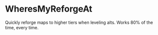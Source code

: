 # WheresMyReforgeAt

Quickly reforge maps to higher tiers when leveling alts. Works 80% of the time, every time.
